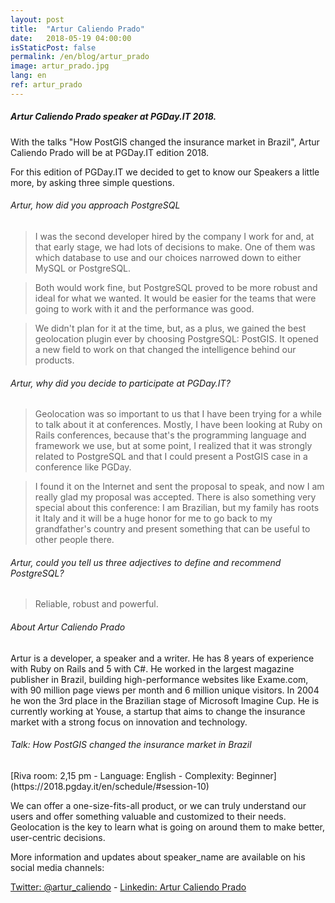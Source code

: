 ```yaml
---
layout: post
title:  "Artur Caliendo Prado"
date:   2018-05-19 04:00:00
isStaticPost: false
permalink: /en/blog/artur_prado
image: artur_prado.jpg
lang: en
ref: artur_prado
---
```


<h5>Artur Caliendo Prado speaker at PGDay.IT 2018.</h5>

With the talks "How PostGIS changed the insurance market in Brazil", Artur Caliendo Prado will be at PGDay.IT edition 2018.

For this edition of PGDay.IT we decided to get to know our Speakers a little more, by asking three simple questions.

<h6>Artur, how did you approach PostgreSQL</h6>

>I was the second developer hired by the company I work for and, at that early stage, we had lots of decisions to make. One of them was which database to use and our choices narrowed down to either MySQL or PostgreSQL.

>Both would work fine, but PostgreSQL proved to be more robust and ideal for what we wanted. It would be easier for the teams that were going to work with it and the performance was good.

>We didn't plan for it at the time, but, as a plus, we gained the best geolocation plugin ever by choosing PostgreSQL: PostGIS. It opened a new field to work on that changed the intelligence behind our products.

<h6>Artur, why did you decide to participate at PGDay.IT?</h6>

>Geolocation was so important to us that I have been trying for a while to talk about it at conferences. Mostly, I have been looking at Ruby on Rails conferences, because that's the programming language and framework we use, but at some point, I realized that it was strongly related to PostgreSQL and that I could present a PostGIS case in a conference like PGDay.

>I found it on the Internet and sent the proposal to speak, and now I am really glad my proposal was accepted. There is also something very special about this conference: I am Brazilian, but my family has roots it Italy and it will be a huge honor for me to go back to my grandfather's country and present something that can be useful to other people there.

<h6>Artur, could you tell us three adjectives to define and recommend PostgreSQL?</h6>

>Reliable, robust and powerful.

<h6>About Artur Caliendo Prado</h6>

Artur is a developer, a speaker and a writer. He has 8 years of experience with Ruby on Rails and 5 with C#. He worked in the largest magazine publisher in Brazil, building high-performance websites like Exame.com, with 90 million page views per month and 6 million unique visitors. In 2004 he won the 3rd place in the Brazilian stage of Microsoft Imagine Cup. He is currently working at Youse, a startup that aims to change the insurance market with a strong focus on innovation and technology.

<h6>Talk: How PostGIS changed the insurance market in Brazil</h6>
[Riva room: 2,15 pm - Language: English - Complexity: Beginner](https://2018.pgday.it/en/schedule/#session-10)

We can offer a one-size-fits-all product, or we can truly understand our users and offer something valuable and customized to their needs. Geolocation is the key to learn what is going on around them to make better, user-centric decisions.

More information and updates about speaker_name are available on his social media channels:

[Twitter: @artur_caliendo](https://twitter.com/artur_caliendo)  -  [Linkedin: Artur Caliendo Prado](https://www.linkedin.com/in/artur-caliendo-prado-3a99ab102/)
